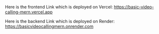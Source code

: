 Here is the frontend Link which is deployed on Vercel: https://basic-video-calling-mern.vercel.app

Here is the backend Link which is deployed on Render: https://basicvideocallingmern.onrender.com
